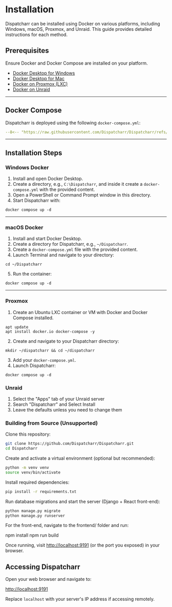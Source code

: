 # Installation

Dispatcharr can be installed using Docker on various platforms, including Windows, macOS, Proxmox, and Unraid. This guide provides detailed instructions for each method.

## Prerequisites

Ensure Docker and Docker Compose are installed on your platform.

- [Docker Desktop for Windows](https://docs.docker.com/docker-for-windows/install/)
- [Docker Desktop for Mac](https://docs.docker.com/docker-for-mac/install/)
- [Docker on Proxmox (LXC)](https://pve.proxmox.com/wiki/Linux_Container)
- [Docker on Unraid](https://docs.unraid.net/unraid-os/manual/docker-management/)

---

## Docker Compose

Dispatcharr is deployed using the following `docker-compose.yml`:

```yaml
--8<-- "https://raw.githubusercontent.com/Dispatcharr/Dispatcharr/refs/heads/main/docker/docker-compose.aio.yml"
```

---

## Installation Steps

### Windows Docker

1. Install and open Docker Desktop.
2. Create a directory, e.g., `C:\Dispatcharr`, and inside it create a `docker-compose.yml` with the provided content.
3. Open a PowerShell or Command Prompt window in this directory.
4. Start Dispatcharr with:

```shell
docker compose up -d
```

---

### macOS Docker

1. Install and start Docker Desktop.
2. Create a directory for Dispatcharr, e.g., `~/Dispatcharr`.
3. Create a `docker-compose.yml` file with the provided content.
4. Launch Terminal and navigate to your directory:

```shell
cd ~/Dispatcharr
```

5. Run the container:

```shell
docker compose up -d
```

---

### Proxmox

1. Create an Ubuntu LXC container or VM with Docker and Docker Compose installed.

```shell
apt update
apt install docker.io docker-compose -y
```

2. Create and navigate to your Dispatcharr directory:

```shell
mkdir ~/dispatcharr && cd ~/dispatcharr
```

3. Add your `docker-compose.yml`.
4. Launch Dispatcharr:

```shell
docker compose up -d
```


### Unraid

1. Select the "Apps" tab of your Unraid server
2. Search "Dispatcharr" and Select Install
3. Leave the defaults unless you need to change them

### Building from Source (Unsupported)

Clone this repository:
```bash
git clone https://github.com/Dispatcharr/Dispatcharr.git
cd Dispatcharr
```

Create and activate a virtual environment (optional but recommended):

```bash
python -m venv venv
source venv/bin/activate
```

Install required dependencies:
```bash
pip install -r requirements.txt
```

Run database migrations and start the server (Django + React front-end):

```bash
python manage.py migrate
python manage.py runserver
```

For the front-end, navigate to the frontend/ folder and run:

npm install
npm run build

Once running, visit [http://localhost:9191](http://localhost:9191/) (or the port you exposed) in your browser.

## Accessing Dispatcharr

Open your web browser and navigate to:

[http://localhost:9191](http://localhost:9191/)

Replace `localhost` with your server's IP address if accessing remotely.

